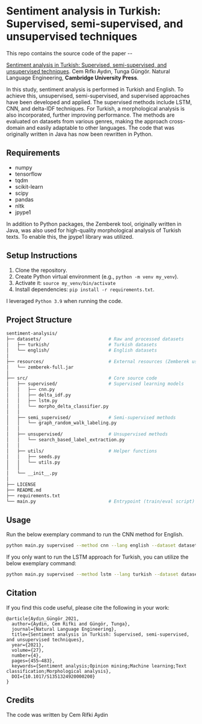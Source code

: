 # Sentiment analysis in Turkish: Supervised, semi-supervised, and unsupervised techniques

This repo contains the source code of the paper --

[Sentiment analysis in Turkish: Supervised, semi-supervised, and unsupervised techniques](https://www.cambridge.org/core/journals/natural-language-engineering/article/abs/sentiment-analysis-in-turkish-supervised-semisupervised-and-unsupervised-techniques/3E5CAB8E6A2B8877135F63485536C8F9). Cem Rıfkı Aydın, Tunga Güngör. Natural Language Engineering, **Cambridge University Press**.

In this study, sentiment analysis is performed in Turkish and English. To achieve this, unsupervised, semi-supervised, and supervised approaches have been developed and applied. The supervised methods include LSTM, CNN, and delta-IDF techniques. For Turkish, a morphological analysis is also incorporated, further improving performance. The methods are evaluated on datasets from various genres, making the approach cross-domain and easily adaptable to other languages. The code that was originally written in Java has now been rewritten in Python.

## Requirements

- numpy
- tensorflow
- tqdm
- scikit-learn
- scipy
- pandas
- nltk
- jpype1

In addition to Python packages, the Zemberek tool, originally written in Java, was also used for high-quality morphological analysis of Turkish texts. To enable this, the jpype1 library was utilized.

## Setup Instructions
1. Clone the repository.
2. Create Python virtual environment (e.g., `python -m venv my_venv`).
3. Activate it: `source my_venv/bin/activate`
4. Install dependencies: `pip install -r requirements.txt`.

I leveraged `Python 3.9` when running the code.

## Project Structure

``` bash
sentiment-analysis/
├── datasets/                         # Raw and processed datasets
│   ├── turkish/                      # Turkish datasets
│   └── english/                      # English datasets
│
├── resources/                        # External resources (Zemberek used for morphological parsing)
│   └── zemberek-full.jar
│
├── src/                              # Core source code
│   ├── supervised/                   # Supervised learning models
│   │   ├── cnn.py
│   │   ├── delta_idf.py
│   │   ├── lstm.py
│   │   └── morpho_delta_classifier.py
│   │
│   ├── semi_supervised/              # Semi-supervised methods
│   │   └── graph_random_walk_labeling.py
│   │
│   ├── unsupervised/                 # Unsupervised methods
│   │   └── search_based_label_extraction.py
│   │
│   ├── utils/                        # Helper functions
│   │   ├── seeds.py
│   │   └── utils.py
│   │
│   └── __init__.py
│
├── LICENSE
├── README.md
├── requirements.txt
└── main.py                           # Entrypoint (train/eval script)
```

## Usage

Run the below exemplary command to run the CNN method for English.

```bash
python main.py supervised --method cnn --lang english --dataset datasets/english/english_sentiment_data.csv 
```

If you only want to run the LSTM approach for Turkish, you can utilize the below exemplary command:

```bash
python main.py supervised --method lstm --lang turkish --dataset datasets/turkish/turkish_sentiment_data.csv --epochs 5 --batch_size 32

```
## Citation

If you find this code useful, please cite the following in your work:

```
@article{Aydın_Güngör_2021,
  author={Aydin, Cem Rifki and Güngör, Tunga},
  journal={Natural Language Engineering}, 
  title={Sentiment analysis in Turkish: Supervised, semi-supervised, and unsupervised techniques}, 
  year={2021},
  volume={27},
  number={4},
  pages={455–483},
  keywords={Sentiment analysis;Opinion mining;Machine learning;Text classification;Morphological analysis},
  DOI={10.1017/S1351324920000200}
}
```

## Credits
The code was written by Cem Rifki Aydin